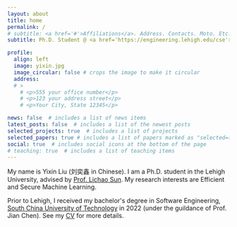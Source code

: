 ```yaml
---
layout: about
title: home
permalink: /
# subtitle: <a href='#'>Affiliations</a>. Address. Contacts. Moto. Etc.
subtitle: Ph.D. Student @ <a href='https://engineering.lehigh.edu/cse'>Lehigh University</a>. 

profile:
  align: left
  image: yixin.jpg
  image_circular: false # crops the image to make it circular
  address: 
  # >
    # <p>555 your office number</p>
    # <p>123 your address street</p>
    # <p>Your City, State 12345</p>

news: false  # includes a list of news items
latest_posts: false  # includes a list of the newest posts
selected_projects: true  # includes a list of projects
selected_papers: true # includes a list of papers marked as "selected={true}"
social: true  # includes social icons at the bottom of the page
# teaching: true  # includes a list of teaching items
---
```


<!-- Write your biography here. Tell the world about yourself. Link to your favorite [subreddit](http://reddit.com). You can put a picture in, too. The code is already in, just name your picture `prof_pic.jpg` and put it in the `img/` folder.

Put your address / P.O. box / other info right below your picture. You can also disable any these elements by editing `profile` property of the YAML header of your `_pages/about.md`. Edit `_bibliography/papers.bib` and Jekyll will render your [publications page](/al-folio/publications/) automatically.

Link to your social media connections, too. This theme is set up to use [Font Awesome icons](http://fortawesome.github.io/Font-Awesome/) and [Academicons](https://jpswalsh.github.io/academicons/), like the ones below. Add your Facebook, Twitter, LinkedIn, Google Scholar, or just disable all of them. -->

My name is Yixin Liu (刘奕鑫 in Chinese). I am a Ph.D. student in the Lehigh University, advised by [Prof. Lichao Sun](https://lichao-sun.github.io/). My research interests are Efficient and Secure Machine Learning. 
<!-- I am now working on how to improve the reliability of recent Large Language Model.  -->
Prior to Lehigh, I received my bachelor's degree in Software Engineering, [South China University of Technology](https://www.scut.edu.cn/en/) in 2022 (under the guildance of Prof. Jian Chen). See my [CV](https://liuyixin-louis.github.io/assets/pdf/cv.pdf) for more details.


